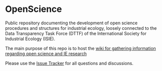# OpenScience
Public repository documenting the development of open science procedures and structures for industrial ecology, loosely connected to the Data Transparency Task Force (DTTF) of the International Society for Industrial Ecology (ISIE).

The main purpose of this repo is to host the [wiki for gathering information regarding open science and IE research]( https://github.com/IndEcol/OpenScience/wiki)

Please use the [Issue Tracker](https://github.com/IndEcol/OpenScience/issues) for all questions and discussions.

